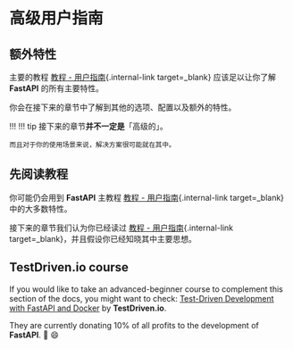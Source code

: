 # 高级用户指南

## 额外特性

主要的教程 [教程 - 用户指南](../tutorial/){.internal-link target=_blank} 应该足以让你了解 **FastAPI** 的所有主要特性。

你会在接下来的章节中了解到其他的选项、配置以及额外的特性。

!!! !!! tip
    接下来的章节**并不一定是**「高级的」。

    而且对于你的使用场景来说，解决方案很可能就在其中。

## 先阅读教程

你可能仍会用到 **FastAPI** 主教程 [教程 - 用户指南](../tutorial/){.internal-link target=_blank} 中的大多数特性。

接下来的章节我们认为你已经读过 [教程 - 用户指南](../tutorial/){.internal-link target=_blank}，并且假设你已经知晓其中主要思想。

## TestDriven.io course

If you would like to take an advanced-beginner course to complement this section of the docs, you might want to check: <a href="https://testdriven.io/courses/tdd-fastapi/" class="external-link" target="_blank">Test-Driven Development with FastAPI and Docker</a> by **TestDriven.io**.

They are currently donating 10% of all profits to the development of **FastAPI**. 🎉 😄
